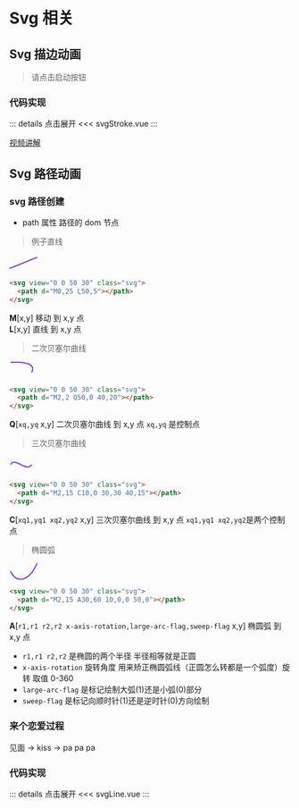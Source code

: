# Svg 相关

<script setup>
import svgStroke from "./svgStroke.vue"
import svgLine from "./svgLine.vue"
</script>

## Svg 描边动画

> 请点击启动按钮

<svgStroke></svgStroke>

### 代码实现

::: details 点击展开
<<< svgStroke.vue
:::

[视频讲解](https://www.douyin.com/video/7253061032011124000)

## Svg 路径动画

### svg 路径创建

- path 属性 路径的 dom 节点

> 例子直线

<style>
  .svg{
    width:50px;
    height:30px;
    stroke:blueviolet;
    stroke-width:2px;
    fill:none
  }
</style>

<svg view="0 0 50 30" class="svg">
  <path d="M0,25 L50,5"></path>
</svg>

```html
<svg view="0 0 50 30" class="svg">
  <path d="M0,25 L50,5"></path>
</svg>
```

**M**[x,y] <span class="cor-tip">移动</span> 到 x,y 点  
**L**[x,y] <span class="cor-tip">直线</span> 到 x,y 点

> 二次贝塞尔曲线

<svg view="0 0 50 30" class="svg">
  <path d="M2,2 Q50,0 40,20"></path>
</svg>

```html
<svg view="0 0 50 30" class="svg">
  <path d="M2,2 Q50,0 40,20"></path>
</svg>
```

**Q**[`xq,yq` x,y] <span class="cor-tip">二次贝塞尔曲线</span> 到 x,y 点 `xq,yq` 是控制点

> 三次贝塞尔曲线

<svg view="0 0 50 30" class="svg">
  <path d="M2,15 C10,0 30,30 40,15"></path>
</svg>

```html
<svg view="0 0 50 30" class="svg">
  <path d="M2,15 C10,0 30,30 40,15"></path>
</svg>
```

**C**[`xq1,yq1 xq2,yq2` x,y] <span class="cor-tip">三次贝塞尔曲线</span> 到 x,y 点 `xq1,yq1 xq2,yq2`是两个控制点

> 椭圆弧

<svg view="0 0 50 30" class="svg">
  <path d="M2,15 A30,60 10,0,0 50,0"></path>
</svg>

```html
<svg view="0 0 50 30" class="svg">
  <path d="M2,15 A30,60 10,0,0 50,0"></path>
</svg>
```

**A**[`r1,r1 r2,r2 x-axis-rotation,large-arc-flag,sweep-flag` x,y] <span class="cor-tip">椭圆弧</span> 到 x,y 点

- `r1,r1 r2,r2` 是椭圆的两个半径 半径相等就是正圆
- `x-axis-rotation` 旋转角度 用来矫正椭圆弧线（正圆怎么转都是一个弧度）旋转 取值 0-360
- `large-arc-flag` 是标记绘制大弧(1)还是小弧(0)部分
- `sweep-flag` 是标记向顺时针(1)还是逆时针(0)方向绘制

### 来个恋爱过程

<span class="cor-tip">见面</span> → <span class="cor-da">kiss</span> → <span class="cor-wa">pa pa pa</span>

<svgLine/>

### 代码实现

::: details 点击展开
<<< svgLine.vue
:::
